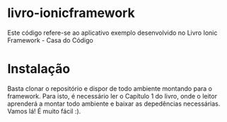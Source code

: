 # livro-ionicframework
Este código refere-se ao aplicativo exemplo desenvolvido no Livro Ionic Framework - Casa do Código

# Instalação

Basta clonar o repositório e dispor de todo ambiente montando para o framework. Para isto, é necessário ler o Capítulo 1 do livro, onde o leitor aprenderá a montar todo ambiente e baixar as depedências necessárias. Vamos lá! É muito fácil :).

 